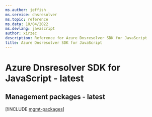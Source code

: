 ```yaml
---
ms.author: jeffish
ms.service: dnsresolver
ms.topic: reference
ms.data: 10/04/2022
ms.devlang: javascript
author: xirzec
description: Reference for Azure Dnsresolver SDK for JavaScript
title: Azure Dnsresolver SDK for JavaScript
---
```

# Azure Dnsresolver SDK for JavaScript - latest

## Management packages - latest
[!INCLUDE [mgmt-packages](dnsresolver-mgmt-index.md)]